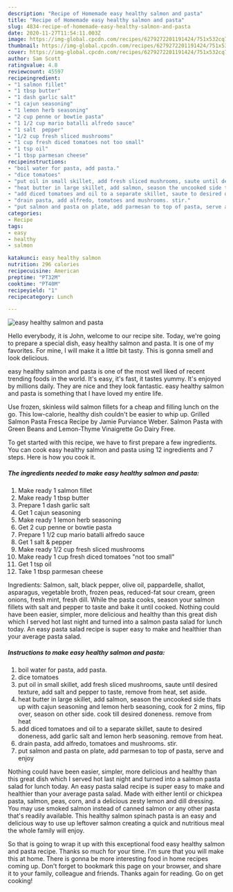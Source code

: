```yaml
---
description: "Recipe of Homemade easy healthy salmon and pasta"
title: "Recipe of Homemade easy healthy salmon and pasta"
slug: 4834-recipe-of-homemade-easy-healthy-salmon-and-pasta
date: 2020-11-27T11:54:11.003Z
image: https://img-global.cpcdn.com/recipes/6279272201191424/751x532cq70/easy-healthy-salmon-and-pasta-recipe-main-photo.jpg
thumbnail: https://img-global.cpcdn.com/recipes/6279272201191424/751x532cq70/easy-healthy-salmon-and-pasta-recipe-main-photo.jpg
cover: https://img-global.cpcdn.com/recipes/6279272201191424/751x532cq70/easy-healthy-salmon-and-pasta-recipe-main-photo.jpg
author: Sam Scott
ratingvalue: 4.8
reviewcount: 45597
recipeingredient:
- "1 salmon fillet"
- "1 tbsp butter"
- "1 dash garlic salt"
- "1 cajun seasoning"
- "1 lemon herb seasoning"
- "2 cup penne or bowtie pasta"
- "1 1/2 cup mario batalli alfredo sauce"
- "1 salt  pepper"
- "1/2 cup fresh sliced mushrooms"
- "1 cup fresh diced tomatoes not too small"
- "1 tsp oil"
- "1 tbsp parmesan cheese"
recipeinstructions:
- "boil water for pasta, add pasta."
- "dice tomatoes"
- "put oil in small skillet, add fresh sliced mushrooms, saute until desired texture, add salt and pepper to taste, remove from heat, set aside."
- "heat butter in large skillet, add salmon, season the uncooked side thats up with cajun seasoning and lemon herb seasoning, cook for 2 mins, flip over, season on other side. cook till desired doneness. remove from heat"
- "add diced tomatoes and oil to a separate skillet, saute to desired doneness, add garlic salt and lemon herb seasoning. remove from heat."
- "drain pasta, add alfredo, tomatoes and mushrooms. stir."
- "put salmon and pasta on plate, add parmesan to top of pasta, serve and enjoy"
categories:
- Recipe
tags:
- easy
- healthy
- salmon

katakunci: easy healthy salmon 
nutrition: 296 calories
recipecuisine: American
preptime: "PT32M"
cooktime: "PT40M"
recipeyield: "1"
recipecategory: Lunch

---
```



![easy healthy salmon and pasta](https://img-global.cpcdn.com/recipes/6279272201191424/751x532cq70/easy-healthy-salmon-and-pasta-recipe-main-photo.jpg)

Hello everybody, it is John, welcome to our recipe site. Today, we're going to prepare a special dish, easy healthy salmon and pasta. It is one of my favorites. For mine, I will make it a little bit tasty. This is gonna smell and look delicious.

easy healthy salmon and pasta is one of the most well liked of recent trending foods in the world. It's easy, it's fast, it tastes yummy. It's enjoyed by millions daily. They are nice and they look fantastic. easy healthy salmon and pasta is something that I have loved my entire life.

Use frozen, skinless wild salmon fillets for a cheap and filling lunch on the go. This low-calorie, healthy dish couldn&#39;t be easier to whip up. Grilled Salmon Pasta Fresca Recipe by Jamie Purviance Weber. Salmon Pasta with Green Beans and Lemon-Thyme Vinaigrette Go Dairy Free.


To get started with this recipe, we have to first prepare a few ingredients. You can cook easy healthy salmon and pasta using 12 ingredients and 7 steps. Here is how you cook it.

<!--inarticleads1-->

##### The ingredients needed to make easy healthy salmon and pasta:

1. Make ready 1 salmon fillet
1. Make ready 1 tbsp butter
1. Prepare 1 dash garlic salt
1. Get 1 cajun seasoning
1. Make ready 1 lemon herb seasoning
1. Get 2 cup penne or bowtie pasta
1. Prepare 1 1/2 cup mario batalli alfredo sauce
1. Get 1 salt &amp; pepper
1. Make ready 1/2 cup fresh sliced mushrooms
1. Make ready 1 cup fresh diced tomatoes &#34;not too small&#34;
1. Get 1 tsp oil
1. Take 1 tbsp parmesan cheese


Ingredients: Salmon, salt, black pepper, olive oil, pappardelle, shallot, asparagus, vegetable broth, frozen peas, reduced-fat sour cream, green onions, fresh mint, fresh dill. While the pasta cooks, season your salmon fillets with salt and pepper to taste and bake it until cooked. Nothing could have been easier, simpler, more delicious and healthy than this great dish which I served hot last night and turned into a salmon pasta salad for lunch today. An easy pasta salad recipe is super easy to make and healthier than your average pasta salad. 

<!--inarticleads2-->

##### Instructions to make easy healthy salmon and pasta:

1. boil water for pasta, add pasta.
1. dice tomatoes
1. put oil in small skillet, add fresh sliced mushrooms, saute until desired texture, add salt and pepper to taste, remove from heat, set aside.
1. heat butter in large skillet, add salmon, season the uncooked side thats up with cajun seasoning and lemon herb seasoning, cook for 2 mins, flip over, season on other side. cook till desired doneness. remove from heat
1. add diced tomatoes and oil to a separate skillet, saute to desired doneness, add garlic salt and lemon herb seasoning. remove from heat.
1. drain pasta, add alfredo, tomatoes and mushrooms. stir.
1. put salmon and pasta on plate, add parmesan to top of pasta, serve and enjoy


Nothing could have been easier, simpler, more delicious and healthy than this great dish which I served hot last night and turned into a salmon pasta salad for lunch today. An easy pasta salad recipe is super easy to make and healthier than your average pasta salad. Made with either lentil or chickpea pasta, salmon, peas, corn, and a delicious zesty lemon and dill dressing. You may use smoked salmon instead of canned salmon or any other pasta that&#39;s readily available. This healthy salmon spinach pasta is an easy and delicious way to use up leftover salmon creating a quick and nutritious meal the whole family will enjoy. 

So that is going to wrap it up with this exceptional food easy healthy salmon and pasta recipe. Thanks so much for your time. I'm sure that you will make this at home. There is gonna be more interesting food in home recipes coming up. Don't forget to bookmark this page on your browser, and share it to your family, colleague and friends. Thanks again for reading. Go on get cooking!
